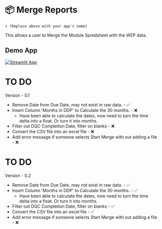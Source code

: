 # 📦 Merge Reports 
```
⬆️ (Replace above with your app's name)
```

This allows a user to Merge the Module Spredsheet with the WEP data. 

## Demo App

[![Streamlit App](https://static.streamlit.io/badges/streamlit_badge_black_white.svg)](https://starter-kit.streamlitapp.com/)

# TO DO 
Version - 0.1
- Remove Date from Due Date, may not exist in raw data. - ✅
- Insert Column 'Months in DDP' to Calculate the 30 months. - ❌
    * Have been able to calculate the dates, now need to turn the time delta into a float. Or turn it into months. 
- Filter out DQC Completion Date, filter on blanks - ❌
- Convert the CSV file into an excel file - ❌
- Add error message if someone selects Start Merge with out adding a file - ❌

# TO DO 
Version - 0.2
- Remove Date from Due Date, may not exist in raw data. - ✅
- Insert Column 'Months in DDP' to Calculate the 30 months. - ✅
    * Have been able to calculate the dates, now need to turn the time delta into a float. Or turn it into months. 
- Filter out DQC Completion Date, filter on blanks - ✅
- Convert the CSV file into an excel file - ✅
- Add error message if someone selects Start Merge with out adding a file - ❌
